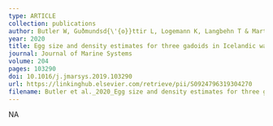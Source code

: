 ```yaml
---
type: ARTICLE
collection: publications
author: Butler W, Guðmundsd{\'{o}}ttir L, Logemann K, Langbehn T & Marteinsd{\'{o}}ttir G
year: 2020
title: Egg size and density estimates for three gadoids in Icelandic waters and their implications for the vertical distribution of eggs along a stratified water column
journal: Journal of Marine Systems
volume: 204
pages: 103290
doi: 10.1016/j.jmarsys.2019.103290
url: https://linkinghub.elsevier.com/retrieve/pii/S0924796319304270
filename: Butler et al._2020_Egg size and density estimates for three gadoids in Icelandic waters and their implications for the vertical distribu.pdf
---
```

NA
